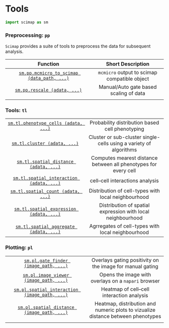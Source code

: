 # Tools


``` python
import scimap as sm
```

### Preprocessing: `pp`

`Scimap` provides a suite of tools to preprocess the data for subsequent analysis.

|                                  Function                                   |              Short Description               |
|:---------------------------------------------------------------------------:|:--------------------------------------------:|
| [`sm.pp.mcmicro_to_scimap (data_path, ...)`](pp/sm.pp.mcmicro_to_scimap.md) | `mcmicro` output to scimap compatible object |
|             [`sm.pp.rescale (adata, ...)`](../pp/sm.pp.rescale)             |    Manual/Auto gate based scaling of data    |
|                                                                             |                                              |

### Tools: `tl`

|                                                                     |                                                 |
|:-------------------------------------------------------------------:|:-----------------------------------------------:|
| [`sm.tl.phenotype_cells (adata, ...)`](tl/sm.tl.phenotype_cells.md) | Probability distribution based cell phenotyping |
| [`sm.tl.cluster (adata, ...)`](tl/sm.tl.cluster.md)     | Cluster or sub-cluster single-cells using a variety of algorithms |
| [`sm.tl.spatial_distance (adata, ...)`](tl/sm.tl.spatial_distance.md)     | Computes mearest distance between all phenotypes for every cell|
| [`sm.tl.spatial_interaction (adata, ...)`](tl/sm.tl.spatial_interaction.md) | cell–cell interactions analysis |
| [`sm.tl.spatial_count (adata, ...)`](tl/sm.tl.spatial_count.md)     | Distribution of cell-types with local neighbourhood |
| [`sm.tl.spatial_expression (adata, ...)`](tl/sm.tl.spatial_expression.md)     | Distribution of spatial expression with local neighbourhood |
| [`sm.tl.spatial_aggregate (adata, ...)`](tl/sm.tl.spatial_aggregate.md)     | Agrregates of cell-types with local neighbourhood |



### Plotting: `pl`

|                                                                    |                                                           |
|:------------------------------------------------------------------:|:---------------------------------------------------------:|
|  [`sm.pl.gate_finder (image_path, ...)`](pl/sm.pl.gate_finder.md)  | Overlays gating positivity on the image for manual gating |
| [`sm.pl.image_viewer (image_path, ...)`](../pl/sm.pl.image_viewer) |    Opens the image with overlays on a `napari` browser    |
| [`sm.pl.spatial_interaction (image_path, ...)`](../pl/sm.pl.spatial_interaction) |    Heatmap of cell–cell interaction analysis    |
| [`sm.pl.spatial_distance (image_path, ...)`](../pl/sm.pl.spatial_distance) |    Heatmap, distribution and numeric plots to vizualize distance between phenotypes    |
|                                                                    |                                                           |
